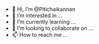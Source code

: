 - 👋 Hi, I’m @Pitichaikannan
- 👀 I’m interested in ...
- 🌱 I’m currently learning ...
- 💞️ I’m looking to collaborate on ...
- 📫 How to reach me ...

<!---
Pitichaikannan/Pitichaikannan is a ✨ special ✨ repository because its `README.md` (this file) appears on your GitHub profile.
You can click the Preview link to take a look at your changes.
--->
